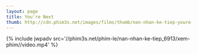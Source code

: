 ```yaml
---
layout: page
title: You're Next
thumb: http://cdn.phim3s.net/images/films/thumb/nan-nhan-ke-tiep-youre-next-2013.jpg
---
```

{% include jwpadv src='//phim3s.net/phim-le/nan-nhan-ke-tiep_6913/xem-phim//video.mp4' %}